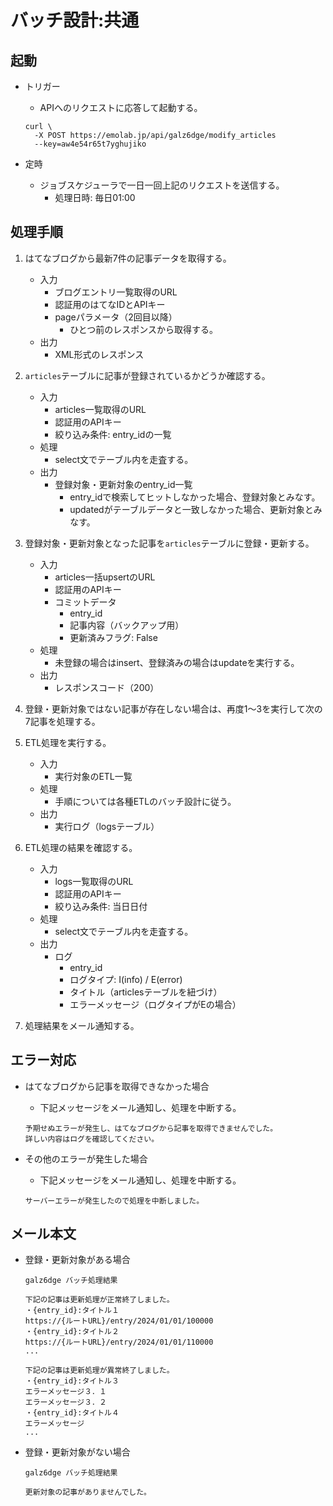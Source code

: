 # バッチ設計:共通

## 起動

- トリガー
    - APIへのリクエストに応答して起動する。
    ```
    curl \
      -X POST https://emolab.jp/api/galz6dge/modify_articles
      --key=aw4e54r65t7yghujiko
    ```

- 定時
    - ジョブスケジューラで一日一回上記のリクエストを送信する。
        - 処理日時: 毎日01:00


## 処理手順

1. はてなブログから最新7件の記事データを取得する。
    - 入力
        - ブログエントリ一覧取得のURL
        - 認証用のはてなIDとAPIキー
        - pageパラメータ（2回目以降）
            - ひとつ前のレスポンスから取得する。
    - 出力
        - XML形式のレスポンス

2. `articles`テーブルに記事が登録されているかどうか確認する。
    - 入力
        - articles一覧取得のURL
        - 認証用のAPIキー
        - 絞り込み条件: entry_idの一覧
    - 処理
        - select文でテーブル内を走査する。
    - 出力
        - 登録対象・更新対象のentry_id一覧
            - entry_idで検索してヒットしなかった場合、登録対象とみなす。
            - updatedがテーブルデータと一致しなかった場合、更新対象とみなす。

3. 登録対象・更新対象となった記事を`articles`テーブルに登録・更新する。
    - 入力
        - articles一括upsertのURL
        - 認証用のAPIキー
        - コミットデータ
            - entry_id
            - 記事内容（バックアップ用）
            - 更新済みフラグ: False
    - 処理
        - 未登録の場合はinsert、登録済みの場合はupdateを実行する。
    - 出力
        - レスポンスコード（200）

4. 登録・更新対象ではない記事が存在しない場合は、再度1～3を実行して次の7記事を処理する。

5. ETL処理を実行する。
    - 入力
        - 実行対象のETL一覧
    - 処理
        - 手順については各種ETLのバッチ設計に従う。
    - 出力
        - 実行ログ（logsテーブル）

6. ETL処理の結果を確認する。
    - 入力
        - logs一覧取得のURL
        - 認証用のAPIキー
        - 絞り込み条件: 当日日付
    - 処理
        - select文でテーブル内を走査する。
    - 出力
        - ログ
            - entry_id
            - ログタイプ: I(info) / E(error)
            - タイトル（articlesテーブルを紐づけ）
            - エラーメッセージ（ログタイプがEの場合）

7. 処理結果をメール通知する。

## エラー対応

- はてなブログから記事を取得できなかった場合
    - 下記メッセージをメール通知し、処理を中断する。
    ```
    予期せぬエラーが発生し、はてなブログから記事を取得できませんでした。
    詳しい内容はログを確認してください。
    ```

- その他のエラーが発生した場合
    - 下記メッセージをメール通知し、処理を中断する。
    ```
    サーバーエラーが発生したので処理を中断しました。
    ```

## メール本文

- 登録・更新対象がある場合
    ```
    galz6dge バッチ処理結果

    下記の記事は更新処理が正常終了しました。
    ・{entry_id}:タイトル１
    https://{ルートURL}/entry/2024/01/01/100000
    ・{entry_id}:タイトル２
    https://{ルートURL}/entry/2024/01/01/110000
    ...

    下記の記事は更新処理が異常終了しました。
    ・{entry_id}:タイトル３
    エラーメッセージ３．１
    エラーメッセージ３．２
    ・{entry_id}:タイトル４
    エラーメッセージ
    ...
    ```

- 登録・更新対象がない場合
    ```
    galz6dge バッチ処理結果

    更新対象の記事がありませんでした。
    ```
